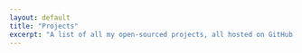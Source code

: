 ```yaml
---
layout: default
title: "Projects"
excerpt: "A list of all my open-sourced projects, all hosted on GitHub. Fair warning: some of them are not maintained anymore."
---
```

<!-- <div class="header-section">
  <img src="/images/section-projects.jpg" alt="Photography by Negative Space" />
  <h1 class="header-section__h1">Development Projects</h1>
</div>

When I can, I try to invest a lot of time in open-source projects. Here are a few of them I initiated myself:

<ul class="reset-bullet">
{% for project in site.data.projects %}
  <li class="article  container">
    <a class="article__link" href="/projects/{{ project.project_url }}"> 
      <h3 class="article__h3">{{ project.name }}</h3>
      <time class="article__date" datetime="{{ project.date | date: "%Y-%m-%d" }}">{{ project.project_date }}</time>
      <p class="article__excerpt">{{ project.description }}</p>
      <img class="portrait--small" src="{{ project.image_url }}" alt="{{ project.name }} Image"/>
    </a>
    <p class="article__url">
      <svg style="width:15px;height:15px; margin-right: 3px;" xmlns="http://www.w3.org/2000/svg" viewBox="-187 61.7 24 24">
        <path fill="#0047BB" d="M-172.3 61.7v2.7h4.8l-13.1 13.1 1.9 1.9 13.1-13.1v4.8h2.7v-9.3m-2.8 21.3h-18.7V64.4h9.3v-2.7h-9.3c-1.5 0-2.7 1.2-2.7 2.7v18.7c0 1.5 1.2 2.7 2.7 2.7h18.7c1.5 0 2.7-1.2 2.7-2.7v-9.3h-2.7v9.3z"/>
      </svg>
      <a href="{{ project.project_web }}" target="_blank">{{ project.name }}'s Web</a>
    </p>
  </li>
{% endfor %} -->
